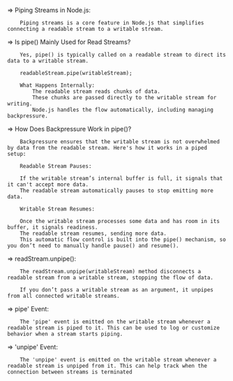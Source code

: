 =>  Piping Streams in Node.js:

        Piping streams is a core feature in Node.js that simplifies connecting a readable stream to a writable stream.


=>    Is pipe() Mainly Used for Read Streams?

        Yes, pipe() is typically called on a readable stream to direct its data to a writable stream.

        readableStream.pipe(writableStream);

        What Happens Internally:
            The readable stream reads chunks of data.
            These chunks are passed directly to the writable stream for writing.
            Node.js handles the flow automatically, including managing backpressure.


=>   How Does Backpressure Work in pipe()?

        Backpressure ensures that the writable stream is not overwhelmed by data from the readable stream. Here's how it works in a piped setup:

        Readable Stream Pauses:

        If the writable stream’s internal buffer is full, it signals that it can't accept more data.
        The readable stream automatically pauses to stop emitting more data.
        
        Writable Stream Resumes:

        Once the writable stream processes some data and has room in its buffer, it signals readiness.
        The readable stream resumes, sending more data.
        This automatic flow control is built into the pipe() mechanism, so you don’t need to manually handle pause() and resume().


=>   readStream.unpipe():

        The readStream.unpipe(writableStream) method disconnects a readable stream from a writable stream, stopping the flow of data.

        If you don’t pass a writable stream as an argument, it unpipes from all connected writable streams.



=>   pipe' Event:

        The 'pipe' event is emitted on the writable stream whenever a readable stream is piped to it. This can be used to log or customize behavior when a stream starts piping.


=>   'unpipe' Event:

        The 'unpipe' event is emitted on the writable stream whenever a readable stream is unpiped from it. This can help track when the connection between streams is terminated